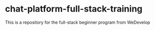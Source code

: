 # chat-platform-full-stack-training
This is a repository for the full-stack beginner program from WeDevelop

